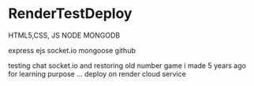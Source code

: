 # RenderTestDeploy

HTML5,CSS, JS
NODE
MONGODB

express
ejs
socket.io
mongoose
github

testing chat socket.io
and restoring old number game i made 5 years ago for learning purpose ...
deploy on render cloud service
